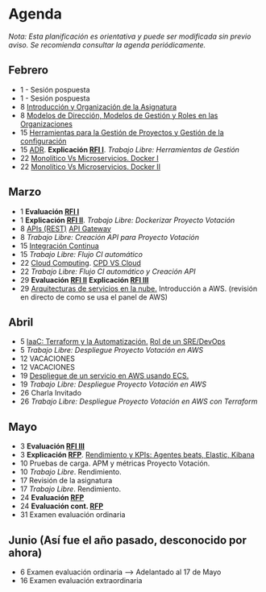 # Agenda

*Nota: Esta planificación es orientativa y puede ser modificada sin previo aviso. Se recomienda consultar la agenda periódicamente.*

## Febrero

* 1 - Sesión pospuesta
* 1 - Sesión pospuesta
* 8 [Introducción y Organización de la Asignatura](Introduccion.md)
* 8 [Modelos de Dirección, Modelos de Gestión y Roles en las Organizaciones](Organizaciones.md)
* 15 [Herramientas para la Gestión de Proyectos y Gestión de la configuración](Herramientas-Gestion-Proyectos.md)
* 15 [ADR](ADR/Architecture-Decision-Record.md). __Explicación [RFI I](RFI/RFI-I.md)__. *Trabajo Libre: Herramientas de Gestión*
* 22 [Monolítico Vs Microservicios. Docker I](Docker.md)
* 22 [Monolítico Vs Microservicios. Docker II](Docker.md)

## Marzo

* 1 __Evaluación [RFI I](RFI/RFI-I.md)__
* 1 __Explicación [RFI II](RFI/RFI-II.md)__. *Trabajo Libre: Dockerizar Proyecto Votación*
* 8 [APIs (REST)](APIs.md) [API Gateway](API-Gateway.md)
* 8 *Trabajo Libre: Creación API para Proyecto Votación*
* 15 [Integración Continua](Mejora-Continua.md)
* 15 *Trabajo Libre: Flujo CI automático*
* 22 [Cloud Computing](Cloud.md). [CPD VS Cloud](PDF/Cloud%20Computing.pptx.pdf)
* 22 *Trabajo Libre: Flujo CI automático y Creación API*
* 29 __Evaluación [RFI II](RFI/RFI-II.md)__ __Explicación [RFI III](RFI/RFI-III.md)__  
* 29 [Arquitecturas de servicios en la nube.](Arquitecturas-nube.md) Introducción a AWS. (revisión en directo de como se usa el panel de AWS)

## Abril

* 5 [IaaC: Terraform y la Automatización.](terraform.md) [Rol de un SRE/DevOps](sre.md)
* 5 *Trabajo Libre: Despliegue Proyecto Votación en AWS*
* 12 VACACIONES
* 12 VACACIONES
* 19 [Despliegue de un servicio en AWS usando ECS.](PDF/GTIO%20-%20Orquestación%20de%20Contenedores.pdf)
* 19 *Trabajo Libre: Despliegue Proyecto Votación en AWS*
* 26 Charla Invitado
* 26 *Trabajo Libre: Despliegue Proyecto Votación en AWS con Terraform*

## Mayo

* 3 __Evaluación [RFI III](RFI/RFI-III.md)__
* 3 __Explicación [RFP](RFP/RFP.md)__. [Rendimiento y KPIs: Agentes beats, Elastic, Kibana](metricas.md)
* 10 Pruebas de carga. APM y métricas Proyecto Votación.
* 10 *Trabajo Libre*. Rendimiento.
* 17  Revisión de la asignatura
* 17 *Trabajo Libre*. Rendimiento.
* 24 __Evaluación [RFP](RFP/RFP.md)__
* 24 __Evaluación cont. [RFP](RFP/RFP.md)__
* 31 Examen evaluación ordinaria

## Junio (Así fue el año pasado, desconocido por ahora)

* 6 Examen evaluación ordinaria --> Adelantado al 17 de Mayo
* 16 Examen evaluación extraordinaria
